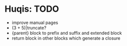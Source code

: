 # Huqis: TODO

- improve manual pages
- (3 + 5)|truncate?
- {parent} block to prefix and suffix and extended block
- return block in other blocks which generate a closure
